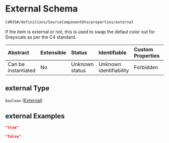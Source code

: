 # External Schema

```txt
C4MJS#/definitions/SourceComponentDto/properties/external
```

If the item is external or not, this is used to swap the defaut color out for Greyscale as per the C4 standard.

| Abstract            | Extensible | Status         | Identifiable            | Custom Properties | Additional Properties | Access Restrictions | Defined In                                                                            |
| :------------------ | :--------- | :------------- | :---------------------- | :---------------- | :-------------------- | :------------------ | :------------------------------------------------------------------------------------ |
| Can be instantiated | No         | Unknown status | Unknown identifiability | Forbidden         | Allowed               | none                | [source-workspace.schema.json\*](source-workspace.schema.json "open original schema") |

## external Type

`boolean` ([External](source-workspace-definitions-component-properties-external.md))

## external Examples

```json
"true"
```

```json
"false"
```
